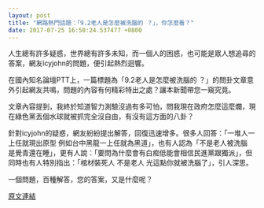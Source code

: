 ```yaml
---
layout: post
title: "網路熱門話題：「9.2老人是怎麼被洗腦的 ？」，你怎麼看？"
date: 2017-07-25 16:50:24.537477 +0800
---
```


人生總有許多疑惑，世界總有許多未知，而一個人的困惑，也可能是眾人想追尋的答案，網友icyjohn的問題，便引起熱烈迴響。

在國內知名論壇PTT上，一篇標題為「9.2老人是怎麼被洗腦的 ？」的問卦文章意外引起網友共鳴，問題的內容有何精彩特出之處？讓本新聞帶您一窺究竟。

文章內容提到，我終於知道智力測驗沒過有多可怕，問我現在政府怎麼這麼爛，現在綠色黨丟個水球就被抓完全沒自由，有沒有這方面的八卦？

針對icyjohn的疑惑，網友紛紛提出解答，回復迅速增多。很多人回答：「一堆人一上任就現出原型 例如台中黑龍一上任就為黑道」，也有人認為「不是老人被洗腦 是覺青還在睡」，更有人說：「要問為什麼會有白痴低能會相信民進黨跟獨派」，但同時也有人特別指出：「棺材裝死人 不是老人 光這點你就被洗腦了」，引人深思。

一個問題，百種解答，您的答案，又是什麼呢？

<a href = "https://www.ptt.cc/bbs/Gossiping/M.1500936594.A.F38.html">原文連結</a>

